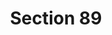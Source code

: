 ---
title: "Section 89 "
draft: false
exceptions:
- info53f
memberstates:
- IE
score: 3
compensation:
- No compensation
remarks: |
 Section 89 covers use of notes or recordings of spoken words in certain cases.


link: ""
---